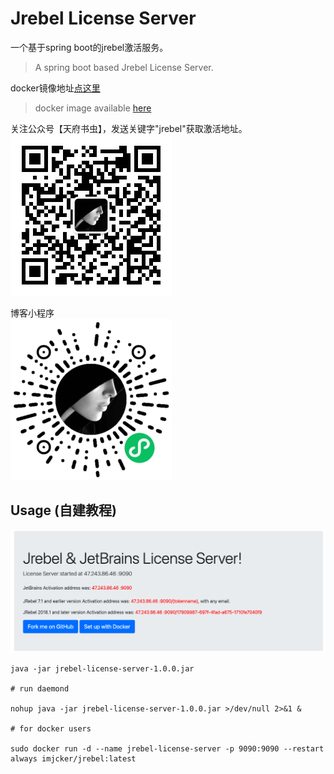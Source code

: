 # Jrebel License Server
一个基于spring boot的jrebel激活服务。  
> A spring boot based Jrebel License Server.  

docker镜像地址[点这里](https://hub.docker.com/repository/docker/imjcker/jrebel)  
> docker image available [here](https://hub.docker.com/repository/docker/imjcker/jrebel)

关注公众号【天府书虫】，发送关键字"jrebel"获取激活地址。  
![wechat](/docs/wechat.jpg)

博客小程序  
![mini-program](/docs/mini-program.jpg)

## Usage (自建教程)
![usage](/docs/usage.png)
```shell script
java -jar jrebel-license-server-1.0.0.jar 

# run daemond

nohup java -jar jrebel-license-server-1.0.0.jar >/dev/null 2>&1 &

# for docker users

sudo docker run -d --name jrebel-license-server -p 9090:9090 --restart always imjcker/jrebel:latest

```

[license]: https://www.apache.org/licenses/LICENSE-2.0

